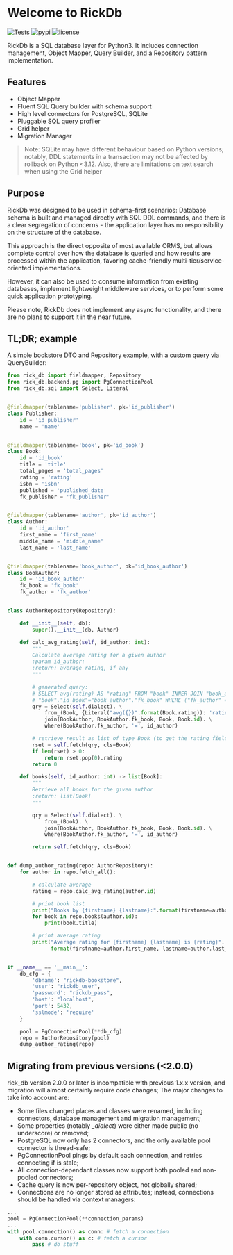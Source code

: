 # Welcome to RickDb

[![Tests](https://github.com/oddbit-project/rick_db/workflows/Tests/badge.svg)](https://github.com/oddbit-project/rick_db/actions)
[![pypi](https://img.shields.io/pypi/v/rick_db.svg)](https://pypi.org/project/rick_db/)
[![license](https://img.shields.io/pypi/l/rick-db.svg)](https://git.oddbit.org/OddBit/rick_db/src/branch/master/LICENSE)

RickDb is a SQL database layer for Python3. It includes connection management, Object Mapper, Query Builder,
and a Repository pattern implementation.  

## Features
- Object Mapper
- Fluent SQL Query builder with schema support
- High level connectors for PostgreSQL, SQLite
- Pluggable SQL query profiler
- Grid helper
- Migration Manager

> Note: SQLite may have different behaviour based on Python versions; notably, DDL statements in a transaction 
> may not be affected by rollback on Python <3.12. Also, there are limitations on text search when using the Grid helper

## Purpose

RickDb was designed to be used in schema-first scenarios: Database schema is built and managed directly with SQL DDL commands,
and there is a clear segregation of concerns - the application layer has no responsibility on the structure of the database.

This approach is the direct opposite of most available ORMS, but allows complete control over how the database is queried
and how results are processed within the application, favoring cache-friendly multi-tier/service-oriented implementations.

However, it can also be used to consume information from existing databases, implement lightweight middleware services, or
to perform some quick application prototyping. 

Please note, RickDb does not implement any async functionality, and there are no plans to support it in the near future.


## TL;DR; example

A simple bookstore DTO and Repository example, with a custom query via QueryBuilder:
```python
from rick_db import fieldmapper, Repository
from rick_db.backend.pg import PgConnectionPool
from rick_db.sql import Select, Literal


@fieldmapper(tablename='publisher', pk='id_publisher')
class Publisher:
    id = 'id_publisher'
    name = 'name'


@fieldmapper(tablename='book', pk='id_book')
class Book:
    id = 'id_book'
    title = 'title'
    total_pages = 'total_pages'
    rating = 'rating'
    isbn = 'isbn'
    published = 'published_date'
    fk_publisher = 'fk_publisher'


@fieldmapper(tablename='author', pk='id_author')
class Author:
    id = 'id_author'
    first_name = 'first_name'
    middle_name = 'middle_name'
    last_name = 'last_name'


@fieldmapper(tablename='book_author', pk='id_book_author')
class BookAuthor:
    id = 'id_book_author'
    fk_book = 'fk_book'
    fk_author = 'fk_author'


class AuthorRepository(Repository):

    def __init__(self, db):
        super().__init__(db, Author)

    def calc_avg_rating(self, id_author: int):
        """
        Calculate average rating for a given author
        :param id_author:
        :return: average rating, if any
        """

        # generated query:
        # SELECT avg(rating) AS "rating" FROM "book" INNER JOIN "book_author" ON 
        # "book"."id_book"="book_author"."fk_book" WHERE ("fk_author" = %s)
        qry = Select(self.dialect). \
            from_(Book, {Literal("avg({})".format(Book.rating)): 'rating'}). \
            join(BookAuthor, BookAuthor.fk_book, Book, Book.id). \
            where(BookAuthor.fk_author, '=', id_author)

        # retrieve result as list of type Book (to get the rating field)
        rset = self.fetch(qry, cls=Book)
        if len(rset) > 0:
            return rset.pop(0).rating
        return 0

    def books(self, id_author: int) -> list[Book]:
        """
        Retrieve all books for the given author
        :return: list[Book]
        """

        qry = Select(self.dialect). \
            from_(Book). \
            join(BookAuthor, BookAuthor.fk_book, Book, Book.id). \
            where(BookAuthor.fk_author, '=', id_author)

        return self.fetch(qry, cls=Book)


def dump_author_rating(repo: AuthorRepository):
    for author in repo.fetch_all():

        # calculate average
        rating = repo.calc_avg_rating(author.id)

        # print book list
        print("Books by {firstname} {lastname}:".format(firstname=author.first_name, lastname=author.last_name))
        for book in repo.books(author.id):
            print(book.title)

        # print average rating           
        print("Average rating for {firstname} {lastname} is {rating}".
              format(firstname=author.first_name, lastname=author.last_name, rating=rating))


if __name__ == '__main__':
    db_cfg = {
        'dbname': "rickdb-bookstore",
        'user': "rickdb_user",
        'password': "rickdb_pass",
        'host': "localhost",
        'port': 5432,
        'sslmode': 'require'
    }

    pool = PgConnectionPool(**db_cfg)
    repo = AuthorRepository(pool)
    dump_author_rating(repo)
```

## Migrating from previous versions (<2.0.0)

rick_db version 2.0.0 or later is incompatible with previous 1.x.x version, and migration will almost certainly require
code changes; The major changes to take into account are:

- Some files changed places and classes were renamed, including connectors, database management and migration management;
- Some properties (notably *_dialect*) were either made public (no underscore) or removed;
- PostgreSQL now only has 2 connectors, and the only available pool connector is thread-safe;
- PgConnectionPool pings by default each connection, and retries connecting if is stale;
- All connection-dependant classes now support both pooled and non-pooled connectors;
- Cache query is now per-repository object, not globally shared;
- Connections are no longer stored as attributes; instead, connections should be handled via context managers:
```python
...
pool = PgConnectionPool(**connection_params)
...
with pool.connection() as conn: # fetch a connection
    with conn.cursor() as c: # fetch a cursor
        pass # do stuff
```


